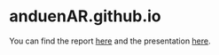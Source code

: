 # anduenAR.github.io

You can find the report [here](file:///Users/anduena/Desktop/Github/anduenAR.github.io/report.html)
and the presentation [here](file:///Users/anduena/Desktop/Github/anduenAR.github.io/presentation.html#1).
